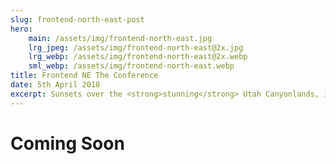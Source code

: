 ```yaml
---
slug: frontend-north-east-post
hero:
    main: /assets/img/frontend-north-east.jpg
    lrg_jpeg: /assets/img/frontend-north-east@2x.jpg
    lrg_webp: /assets/img/frontend-north-east@2x.webp
    sml_webp: /assets/img/frontend-north-east.webp
title: Frontend NE The Conference
date: 5th April 2018
excerpt: Sunsets over the <strong>stunning</strong> Utah Canyonlands, is truly something much more than incredible.
---
```


# Coming Soon #